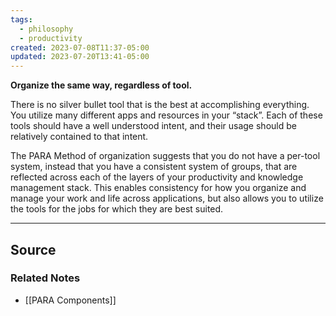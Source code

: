 ```yaml
---
tags:
  - philosophy
  - productivity
created: 2023-07-08T11:37-05:00
updated: 2023-07-20T13:41-05:00
---
```

**Organize the same way, regardless of tool.**

There is no silver bullet tool that is the best at accomplishing everything. You utilize many different apps and resources in your “stack”. Each of these tools should have a well understood intent, and their usage should be relatively contained to that intent. 

The PARA Method of organization suggests that you do not have a per-tool system, instead that you have a consistent system of groups, that are reflected across each of the layers of your productivity and knowledge management stack. This enables consistency for how you organize and manage your work and life across applications, but also allows you to utilize the tools for the jobs for which they are best suited. 

---

## Source


### Related Notes
- [[PARA Components]]